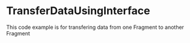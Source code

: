 # TransferDataUsingInterface
This code example is for transfering data from one Fragment to another Fragment
